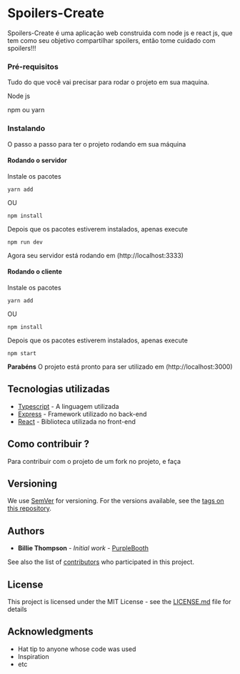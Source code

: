 # Spoilers-Create

Spoilers-Create é uma aplicação web construida com node js e react js, que tem como seu objetivo compartilhar spoilers, então tome cuidado com spoilers!!! 


### Pré-requisitos

Tudo do que você vai precisar para rodar o projeto em sua maquina.

Node js

npm ou yarn



### Instalando

O passo a passo para ter o projeto rodando em sua máquina

#### Rodando o servidor


Instale os pacotes

```
yarn add
```

OU

```
npm install
```

Depois que os pacotes estiverem instalados, apenas execute

```
npm run dev
```

Agora seu servidor está rodando em (http://localhost:3333)


#### Rodando o cliente


Instale os pacotes

```
yarn add
```

OU

```
npm install
```

Depois que os pacotes estiverem instalados, apenas execute

```
npm start
```

**Parabéns** O projeto está pronto para ser utilizado em (http://localhost:3000)



## Tecnologias utilizadas

* [Typescript](https://www.typescriptlang.org/) - A linguagem utilizada
* [Express](https://expressjs.com/pt-br/) - Framework utilizado no back-end
* [React](https://pt-br.reactjs.org/) - Biblioteca utilizada no front-end

## Como contribuir ?

Para contribuir com o projeto de um fork no projeto, e faça

## Versioning

We use [SemVer](http://semver.org/) for versioning. For the versions available, see the [tags on this repository](https://github.com/your/project/tags). 

## Authors

* **Billie Thompson** - *Initial work* - [PurpleBooth](https://github.com/PurpleBooth)

See also the list of [contributors](https://github.com/your/project/contributors) who participated in this project.

## License

This project is licensed under the MIT License - see the [LICENSE.md](LICENSE.md) file for details

## Acknowledgments

* Hat tip to anyone whose code was used
* Inspiration
* etc



